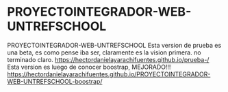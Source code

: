 # PROYECTOINTEGRADOR-WEB-UNTREFSCHOOL
PROYECTOINTEGRADOR-WEB-UNTREFSCHOOL
Esta version de prueba es una beta, es como pense iba ser, claramente es la vision primera. no terminado claro.
https://hectordanielayarachifuentes.github.io/prueba-/
Esta version es luego de conocer boostrap, MEJORADO!!!
https://hectordanielayarachifuentes.github.io/PROYECTOINTEGRADOR-WEB-UNTREFSCHOOL-boostrap/
